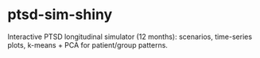 # ptsd-sim-shiny
Interactive PTSD longitudinal simulator (12 months): scenarios, time-series plots, k-means + PCA for patient/group patterns.
